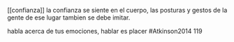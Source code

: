 [[confianza]]
la confianza se siente en el cuerpo, las posturas y gestos de la gente de ese lugar tambien se debe imitar.

habla acerca de tus emociones, hablar es placer
#Atkinson2014 119
